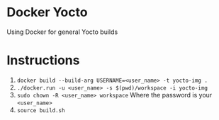 # Docker Yocto
Using Docker for general Yocto builds

# Instructions
1. `docker build --build-arg USERNAME=<user_name> -t yocto-img .`
2. `./docker.run -u <user_name> -s $(pwd)/workspace -i yocto-img`
3. `sudo chown -R <user_name> workspace` Where the password is your `<user_name>`
4. `source build.sh`
